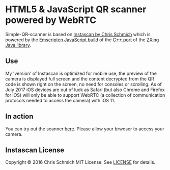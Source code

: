 # HTML5 & JavaScript QR scanner powered by WebRTC
Simple-QR-scanner is based on [Instascan by Chris Schmich](https://github.com/schmich/instascan) which is powered by the [Emscripten JavaScript build](https://github.com/kig/zxing-cpp-emscripten) of the [C++ port](https://github.com/glassechidna/zxing-cpp) of the [ZXing Java library](https://github.com/zxing/zxing).
## Use
My 'version' of Instascan is optimized for mobile use, the preview of the camera is displayed full screen and the content decrypted from the QR code is shown right on the screen, no need for consoles or scrolling. As of July 2017 iOS devices are out of luck as Safari (but also Chrome and Firefox for iOS) will only be able to support WebRTC (a collection of communication protocols needed to access the camera) with iOS 11.
## In action
You can try out the scanner [here](https://timmedia.github.io/simple-QR-scanner/). Please allow your brwoser to access your camera.
## Instascan License
Copyright © 2016 Chris Schmich
MIT License. See [LICENSE](https://github.com/schmich/instascan/blob/master/LICENSE) for details.
